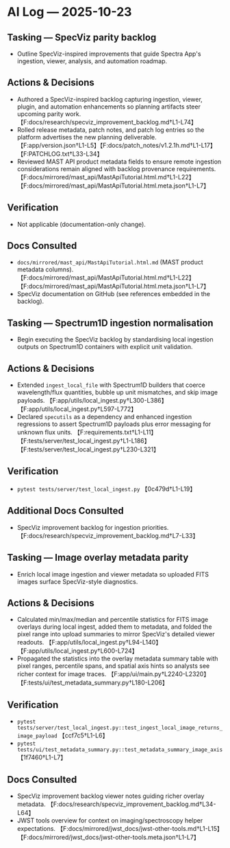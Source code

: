 # AI Log — 2025-10-23

## Tasking — SpecViz parity backlog
- Outline SpecViz-inspired improvements that guide Spectra App's ingestion, viewer, analysis, and automation roadmap.

## Actions & Decisions
- Authored a SpecViz-inspired backlog capturing ingestion, viewer, plugin, and automation enhancements so planning artifacts steer upcoming parity work. 【F:docs/research/specviz_improvement_backlog.md†L1-L74】
- Rolled release metadata, patch notes, and patch log entries so the platform advertises the new planning deliverable. 【F:app/version.json†L1-L5】【F:docs/patch_notes/v1.2.1h.md†L1-L17】【F:PATCHLOG.txt†L33-L34】
- Reviewed MAST API product metadata fields to ensure remote ingestion considerations remain aligned with backlog provenance requirements. 【F:docs/mirrored/mast_api/MastApiTutorial.html.md†L1-L22】【F:docs/mirrored/mast_api/MastApiTutorial.html.meta.json†L1-L7】

## Verification
- Not applicable (documentation-only change).

## Docs Consulted
- `docs/mirrored/mast_api/MastApiTutorial.html.md` (MAST product metadata columns). 【F:docs/mirrored/mast_api/MastApiTutorial.html.md†L1-L22】【F:docs/mirrored/mast_api/MastApiTutorial.html.meta.json†L1-L7】
- SpecViz documentation on GitHub (see references embedded in the backlog).

## Tasking — Spectrum1D ingestion normalisation
- Begin executing the SpecViz backlog by standardising local ingestion outputs on Spectrum1D containers with explicit unit validation.

## Actions & Decisions
- Extended `ingest_local_file` with Spectrum1D builders that coerce wavelength/flux quantities, bubble up unit mismatches, and skip image payloads. 【F:app/utils/local_ingest.py†L300-L386】【F:app/utils/local_ingest.py†L597-L772】
- Declared `specutils` as a dependency and enhanced ingestion regressions to assert Spectrum1D payloads plus error messaging for unknown flux units. 【F:requirements.txt†L1-L11】【F:tests/server/test_local_ingest.py†L1-L186】【F:tests/server/test_local_ingest.py†L230-L321】

## Verification
- `pytest tests/server/test_local_ingest.py` 【0c479d†L1-L19】

## Additional Docs Consulted
- SpecViz improvement backlog for ingestion priorities. 【F:docs/research/specviz_improvement_backlog.md†L7-L33】

## Tasking — Image overlay metadata parity
- Enrich local image ingestion and viewer metadata so uploaded FITS images surface SpecViz-style diagnostics.

## Actions & Decisions
- Calculated min/max/median and percentile statistics for FITS image overlays during local ingest, added them to metadata, and folded the pixel range into upload summaries to mirror SpecViz's detailed viewer readouts. 【F:app/utils/local_ingest.py†L94-L140】【F:app/utils/local_ingest.py†L600-L724】
- Propagated the statistics into the overlay metadata summary table with pixel ranges, percentile spans, and spatial axis hints so analysts see richer context for image traces. 【F:app/ui/main.py†L2240-L2320】【F:tests/ui/test_metadata_summary.py†L180-L206】

## Verification
- `pytest tests/server/test_local_ingest.py::test_ingest_local_image_returns_image_payload` 【ccf7c5†L1-L6】
- `pytest tests/ui/test_metadata_summary.py::test_metadata_summary_image_axis` 【1f7460†L1-L7】

## Docs Consulted
- SpecViz improvement backlog viewer notes guiding richer overlay metadata. 【F:docs/research/specviz_improvement_backlog.md†L34-L64】
- JWST tools overview for context on imaging/spectroscopy helper expectations. 【F:docs/mirrored/jwst_docs/jwst-other-tools.md†L1-L15】【F:docs/mirrored/jwst_docs/jwst-other-tools.meta.json†L1-L7】
